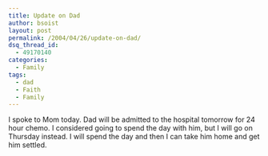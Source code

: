 ```yaml
---
title: Update on Dad
author: bsoist
layout: post
permalink: /2004/04/26/update-on-dad/
dsq_thread_id:
  - 49170140
categories:
  - Family
tags:
  - dad
  - Faith
  - Family
---
```

I spoke to Mom today. Dad will be admitted to the hospital tomorrow for 24 hour chemo. I considered going to spend the day with him, but I will go on Thursday instead. I will spend the day and then I can take him home and get him settled.